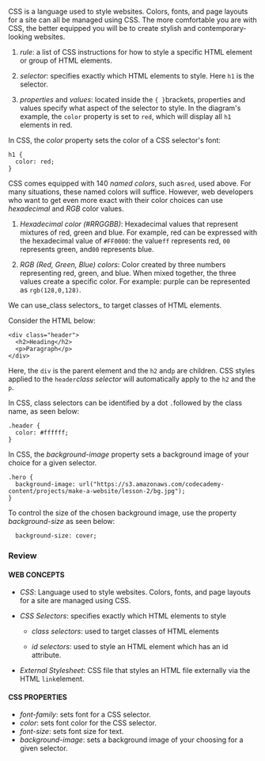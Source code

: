 CSS is a language used to style websites. Colors, fonts, and page layouts for a site can all be managed using CSS. The more comfortable you are with CSS, the better equipped you will be to create stylish and contemporary-looking websites.

1. _rule_: a list of CSS instructions for how to style a specific HTML element or group of HTML elements.

2. _selector_: specifies exactly which HTML elements to style. Here `h1` is the selector.

3. _properties_ and _values_: located inside the `{ }`brackets, properties and values specify what aspect of the selector to style. In the diagram's example, the `color` property is set to `red`, which will display all `h1` elements in red.


In CSS, the _color_ property sets the color of a CSS selector's font:

```
h1 {
  color: red;
}
```

CSS comes equipped with 140 _named colors_, such as`red`, used above. For many situations, these named colors will suffice. However, web developers who want to get even more exact with their color choices can use _hexadecimal_ and _RGB_ color values.

1. _Hexadecimal color \(\#RRGGBB\)_: Hexadecimal values that represent mixtures of red, green and blue. For example, red can be expressed with the hexadecimal value of `#FF0000`: the value`ff` represents red, `00` represents green, and`00` represents blue.

2. _RGB \(Red, Green, Blue\) colors_: Color created by three numbers representing red, green, and blue. When mixed together, the three values create a specific color. For example: purple can be represented as `rgb(128,0,128)`.


We can use_class selectors_ to target classes of HTML elements.

Consider the HTML below:

```
<div class="header">
  <h2>Heading</h2>
  <p>Paragraph</p>
</div>
```

Here, the `div` is the parent element and the `h2` and`p` are children. CSS styles applied to the `header`_class selector_ will automatically apply to the `h2` and the `p`.

In CSS, class selectors can be identified by a dot `.`followed by the class name, as seen below:

```
.header {
  color: #ffffff; 
}
```

In CSS, the _background-image_ property sets a background image of your choice for a given selector.

```
.hero {
  background-image: url("https://s3.amazonaws.com/codecademy-content/projects/make-a-website/lesson-2/bg.jpg");
}
```

To control the size of the chosen background image, use the property _background-size_ as seen below:

```
  background-size: cover;
```



### Review



#### WEB CONCEPTS

* _CSS_: Language used to style websites. Colors, fonts, and page layouts for a site are managed using CSS.

* _CSS Selectors_: specifies exactly which HTML elements to style

  * _class selectors_: used to target classes of HTML elements

  * _id selectors_: used to style an HTML element which has an id attribute.


* _External Stylesheet_: CSS file that styles an HTML file externally via the HTML `link`element.


#### CSS PROPERTIES

* _font-family_: sets font for a CSS selector.
* _color_: sets font color for the CSS selector.
* _font-size_: sets font size for text.
* _background-image_: sets a background image of your choosing for a given selector.

